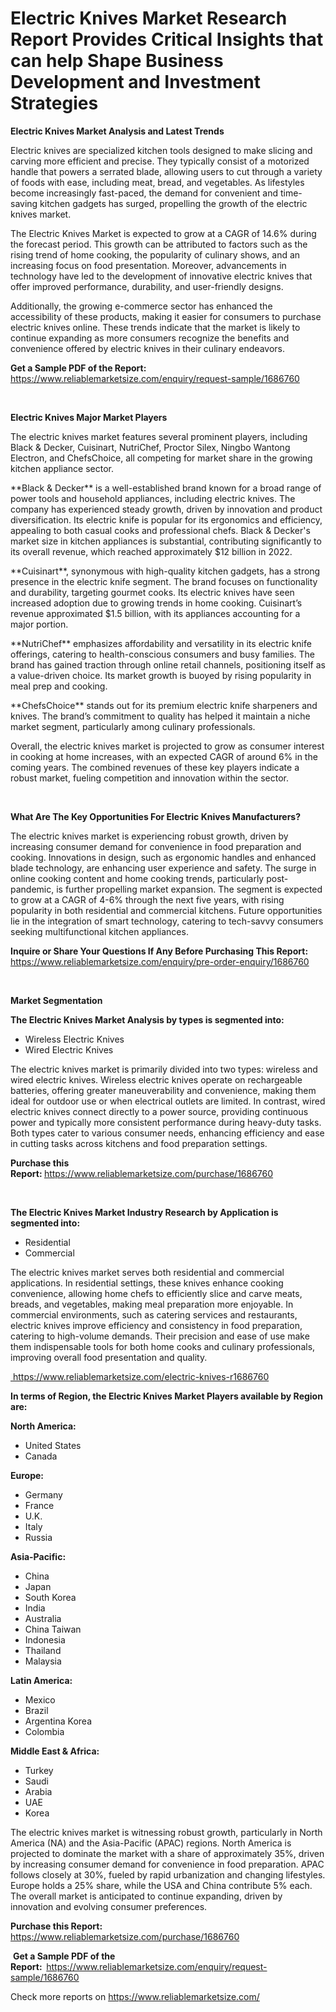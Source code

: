 <p><h1>Electric Knives Market Research Report Provides Critical Insights that can help Shape Business Development and Investment Strategies</h1></p><p><strong>Electric Knives Market Analysis and Latest Trends</strong></p>
<p><p>Electric knives are specialized kitchen tools designed to make slicing and carving more efficient and precise. They typically consist of a motorized handle that powers a serrated blade, allowing users to cut through a variety of foods with ease, including meat, bread, and vegetables. As lifestyles become increasingly fast-paced, the demand for convenient and time-saving kitchen gadgets has surged, propelling the growth of the electric knives market.</p><p>The Electric Knives Market is expected to grow at a CAGR of 14.6% during the forecast period. This growth can be attributed to factors such as the rising trend of home cooking, the popularity of culinary shows, and an increasing focus on food presentation. Moreover, advancements in technology have led to the development of innovative electric knives that offer improved performance, durability, and user-friendly designs. </p><p>Additionally, the growing e-commerce sector has enhanced the accessibility of these products, making it easier for consumers to purchase electric knives online. These trends indicate that the market is likely to continue expanding as more consumers recognize the benefits and convenience offered by electric knives in their culinary endeavors.</p></p>
<p><strong>Get a Sample PDF of the Report:&nbsp;</strong> <a href="https://www.reliablemarketsize.com/enquiry/request-sample/1686760?utm_campaign=2115&utm_medium=2&utm_source=Github&utm_content=ia&utm_term=07022025&utm_id=electric-knives">https://www.reliablemarketsize.com/enquiry/request-sample/1686760</a></p>
<p>&nbsp;</p>
<p><strong>Electric Knives Major Market Players</strong></p>
<p><p>The electric knives market features several prominent players, including Black & Decker, Cuisinart, NutriChef, Proctor Silex, Ningbo Wantong Electron, and ChefsChoice, all competing for market share in the growing kitchen appliance sector.</p><p>**Black & Decker** is a well-established brand known for a broad range of power tools and household appliances, including electric knives. The company has experienced steady growth, driven by innovation and product diversification. Its electric knife is popular for its ergonomics and efficiency, appealing to both casual cooks and professional chefs. Black & Decker's market size in kitchen appliances is substantial, contributing significantly to its overall revenue, which reached approximately $12 billion in 2022.</p><p>**Cuisinart**, synonymous with high-quality kitchen gadgets, has a strong presence in the electric knife segment. The brand focuses on functionality and durability, targeting gourmet cooks. Its electric knives have seen increased adoption due to growing trends in home cooking. Cuisinart’s revenue approximated $1.5 billion, with its appliances accounting for a major portion.</p><p>**NutriChef** emphasizes affordability and versatility in its electric knife offerings, catering to health-conscious consumers and busy families. The brand has gained traction through online retail channels, positioning itself as a value-driven choice. Its market growth is buoyed by rising popularity in meal prep and cooking.</p><p>**ChefsChoice** stands out for its premium electric knife sharpeners and knives. The brand’s commitment to quality has helped it maintain a niche market segment, particularly among culinary professionals.</p><p>Overall, the electric knives market is projected to grow as consumer interest in cooking at home increases, with an expected CAGR of around 6% in the coming years. The combined revenues of these key players indicate a robust market, fueling competition and innovation within the sector.</p></p>
<p>&nbsp;</p>
<p><strong>What Are The Key Opportunities For Electric Knives Manufacturers?</strong></p>
<p><p>The electric knives market is experiencing robust growth, driven by increasing consumer demand for convenience in food preparation and cooking. Innovations in design, such as ergonomic handles and enhanced blade technology, are enhancing user experience and safety. The surge in online cooking content and home cooking trends, particularly post-pandemic, is further propelling market expansion. The segment is expected to grow at a CAGR of 4-6% through the next five years, with rising popularity in both residential and commercial kitchens. Future opportunities lie in the integration of smart technology, catering to tech-savvy consumers seeking multifunctional kitchen appliances.</p></p>
<p><strong>Inquire or Share Your Questions If Any Before Purchasing This Report:</strong> <a href="https://www.reliablemarketsize.com/enquiry/pre-order-enquiry/1686760?utm_campaign=2115&utm_medium=2&utm_source=Github&utm_content=ia&utm_term=07022025&utm_id=electric-knives">https://www.reliablemarketsize.com/enquiry/pre-order-enquiry/1686760</a></p>
<p>&nbsp;</p>
<p><strong>Market Segmentation</strong></p>
<p><strong>The Electric Knives Market Analysis by types is segmented into:</strong></p>
<p><ul><li>Wireless Electric Knives</li><li>Wired Electric Knives</li></ul></p>
<p><p>The electric knives market is primarily divided into two types: wireless and wired electric knives. Wireless electric knives operate on rechargeable batteries, offering greater maneuverability and convenience, making them ideal for outdoor use or when electrical outlets are limited. In contrast, wired electric knives connect directly to a power source, providing continuous power and typically more consistent performance during heavy-duty tasks. Both types cater to various consumer needs, enhancing efficiency and ease in cutting tasks across kitchens and food preparation settings.</p></p>
<p><strong>Purchase this Report:&nbsp;</strong><a href="https://www.reliablemarketsize.com/purchase/1686760?utm_campaign=2115&utm_medium=2&utm_source=Github&utm_content=ia&utm_term=07022025&utm_id=electric-knives">https://www.reliablemarketsize.com/purchase/1686760</a></p>
<p>&nbsp;</p>
<p><strong>The Electric Knives Market Industry Research by Application is segmented into:</strong></p>
<p><ul><li>Residential</li><li>Commercial</li></ul></p>
<p><p>The electric knives market serves both residential and commercial applications. In residential settings, these knives enhance cooking convenience, allowing home chefs to efficiently slice and carve meats, breads, and vegetables, making meal preparation more enjoyable. In commercial environments, such as catering services and restaurants, electric knives improve efficiency and consistency in food preparation, catering to high-volume demands. Their precision and ease of use make them indispensable tools for both home cooks and culinary professionals, improving overall food presentation and quality.</p></p>
<p><a href="https://www.reliablemarketsize.com/electric-knives-r1686760?utm_campaign=2115&utm_medium=2&utm_source=Github&utm_content=ia&utm_term=07022025&utm_id=electric-knives">&nbsp;https://www.reliablemarketsize.com/electric-knives-r1686760</a></p>
<p><strong>In terms of Region, the Electric Knives Market Players available by Region are:</strong></p>
<p>
    <p> <strong> North America: </strong>
        <ul>
            <li>United States</li>
            <li>Canada</li>
        </ul>
        </p> 
    <p> <strong> Europe: </strong>
        <ul>
            <li>Germany</li>
            <li>France</li>
            <li>U.K.</li>
            <li>Italy</li>
            <li>Russia</li>
        </ul>
        </p> 
    <p> <strong> Asia-Pacific: </strong>
        <ul>
            <li>China</li>
            <li>Japan</li>
            <li>South Korea</li>
            <li>India</li>
            <li>Australia</li>
            <li>China Taiwan</li>
            <li>Indonesia</li>
            <li>Thailand</li>
            <li>Malaysia</li>
        </ul>
        </p> 
    <p> <strong> Latin America: </strong>
        <ul>
            <li>Mexico</li>
            <li>Brazil</li>
            <li>Argentina Korea</li>
            <li>Colombia</li>
        </ul>
        </p> 
    <p> <strong> Middle East & Africa: </strong>
        <ul>
            <li>Turkey</li>
            <li>Saudi</li>
            <li>Arabia</li>
            <li>UAE</li>
            <li>Korea</li>
        </ul>
    </p>
    </p>
<p><p>The electric knives market is witnessing robust growth, particularly in North America (NA) and the Asia-Pacific (APAC) regions. North America is projected to dominate the market with a share of approximately 35%, driven by increasing consumer demand for convenience in food preparation. APAC follows closely at 30%, fueled by rapid urbanization and changing lifestyles. Europe holds a 25% share, while the USA and China contribute 5% each. The overall market is anticipated to continue expanding, driven by innovation and evolving consumer preferences.</p></p>
<p><strong>Purchase this Report: </strong><a href="https://www.reliablemarketsize.com/purchase/1686760?utm_campaign=2115&utm_medium=2&utm_source=Github&utm_content=ia&utm_term=07022025&utm_id=electric-knives">https://www.reliablemarketsize.com/purchase/1686760</a></p>
<p>&nbsp;<strong>Get a Sample PDF of the Report:&nbsp;&nbsp;</strong><a href="https://www.reliablemarketsize.com/enquiry/request-sample/1686760?utm_campaign=2115&utm_medium=2&utm_source=Github&utm_content=ia&utm_term=07022025&utm_id=electric-knives">https://www.reliablemarketsize.com/enquiry/request-sample/1686760</a></p>
<p><strong></strong></p>
<p>Check more reports on <a href="https://www.reliablemarketsize.com/?utm_campaign=2115&utm_medium=2&utm_source=Github&utm_content=ia&utm_term=07022025&utm_id=electric-knives">https://www.reliablemarketsize.com/</a></p>